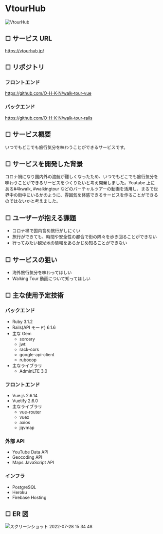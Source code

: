 # VtourHub

![VtourHub](https://user-images.githubusercontent.com/81758321/181432581-694bcbc5-3d4c-47b0-bd7e-a79180acf9b5.png)

## □ サービス URL

https://vtourhub.jp/

## □ リポジトリ

### フロントエンド

https://github.com/O-H-K-N/walk-tour-vue

### バックエンド

https://github.com/O-H-K-N/walk-tour-rails

## □ サービス概要

いつでもどこでも旅行気分を味わうことができるサービスです。

## □ サービスを開発した背景

コロナ禍になり国内外の渡航が難しくなったため、いつでもどこでも旅行気分を味わうことができるサービスをつくりたいと考え開発しました。Youtube 上にある#4kwalk, #walkingtour などのバーチャルツアーの動画を活用し、まるで世界中の街中にいるかのように、雰囲気を体感できるサービスを作ることができるのではないかと考えました。

## □ ユーザーが抱える課題

- コロナ禍で国内含め旅行がしにくい
- 旅行ができても、時間や安全性の都合で街の隅々を歩き回ることができない
- 行ってみたい観光地の情報をあらかじめ知ることができない

## □ サービスの狙い

- 海外旅行気分を味わってほしい
- Walking Tour 動画について知ってほしい

## □ 主な使用予定技術

### バックエンド

- Ruby 3.1.2
- Rails(API モード) 6.1.6
- 主な Gem
  - sorcery
  - jwt
  - rack-cors
  - google-api-client
  - rubocop
- 主なライブラリ
  - AdminLTE 3.0

### フロントエンド

- Vue.js 2.6.14
- Vuetify 2.6.0
- 主なライブラリ
  - vue-router
  - vuex
  - axios
  - jqvmap

### 外部 API

- YouTube Data API
- Geocoding API
- Maps JavaScript API

### インフラ

- PostgreSQL
- Heroku
- Firebase Hosting

## □ ER 図

![スクリーンショット 2022-07-28 15 34 48](https://user-images.githubusercontent.com/81758321/181437090-edbbb467-8be9-407a-bf01-b716bba9b7b0.png)

